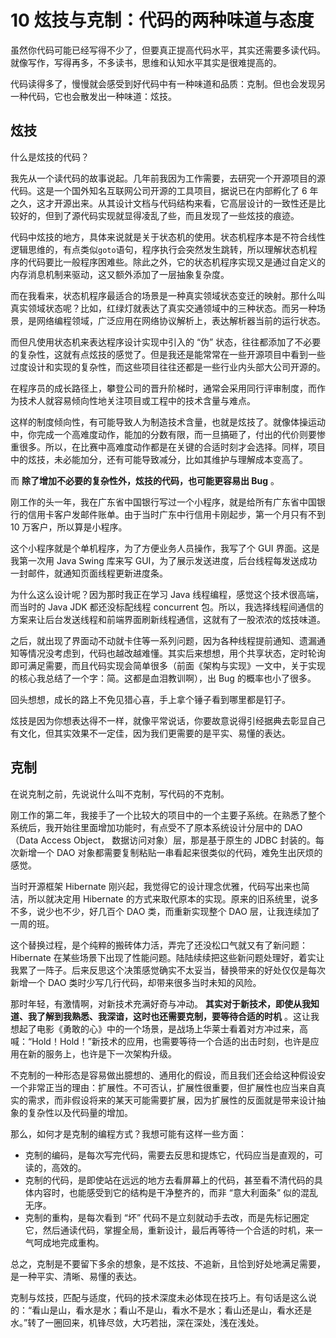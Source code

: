 # 10 炫技与克制：代码的两种味道与态度

虽然你代码可能已经写得不少了，但要真正提高代码水平，其实还需要多读代码。就像写作，写得再多，不多读书，思维和认知水平其实是很难提高的。

代码读得多了，慢慢就会感受到好代码中有一种味道和品质：克制。但也会发现另一种代码，它也会散发出一种味道：炫技。

## 炫技

什么是炫技的代码？

我先从一个读代码的故事说起。几年前我因为工作需要，去研究一个开源项目的源代码。这是一个国外知名互联网公司开源的工具项目，据说已在内部孵化了 6 年之久，这才开源出来。从其设计文档与代码结构来看，它高层设计的一致性还是比较好的，但到了源代码实现就显得凌乱了些，而且发现了一些炫技的痕迹。

代码中炫技的地方，具体来说就是关于状态机的使用。状态机程序本是不符合线性逻辑思维的，有点类似`goto`语句，程序执行会突然发生跳转，所以理解状态机程序的代码要比一般程序困难些。除此之外，它的状态机程序实现又是通过自定义的内存消息机制来驱动，这又额外添加了一层抽象复杂度。

而在我看来，状态机程序最适合的场景是一种真实领域状态变迁的映射。那什么叫真实领域状态呢？比如，红绿灯就表达了真实交通领域中的三种状态。而另一种场景，是网络编程领域，广泛应用在网络协议解析上，表达解析器当前的运行状态。

而但凡使用状态机来表达程序设计实现中引入的 “伪” 状态，往往都添加了不必要的复杂性，这就有点炫技的感觉了。但是我还是能常常在一些开源项目中看到一些过度设计和实现的复杂性，而这些项目往往还都是一些行业内头部大公司开源的。

在程序员的成长路径上，攀登公司的晋升阶梯时，通常会采用同行评审制度，而作为技术人就容易倾向性地关注项目或工程中的技术含量与难点。

这样的制度倾向性，有可能导致人为制造技术含量，也就是炫技了。就像体操运动中，你完成一个高难度动作，能加的分数有限，而一旦搞砸了，付出的代价则要惨重很多。所以，在比赛中高难度动作都是在关键的合适时刻才会选择。同样，项目中的炫技，未必能加分，还有可能导致减分，比如其维护与理解成本变高了。

而 **除了增加不必要的复杂性外，炫技的代码，也可能更容易出 Bug** 。

刚工作的头一年，我在广东省中国银行写过一个小程序，就是给所有广东省中国银行的信用卡客户发邮件账单。由于当时广东中行信用卡刚起步，第一个月只有不到 10 万客户，所以算是小程序。

这个小程序就是个单机程序，为了方便业务人员操作，我写了个 GUI 界面。这是我第一次用 Java Swing 库来写 GUI，为了展示发送进度，后台线程每发送成功一封邮件，就通知页面线程更新进度条。

为什么这么设计呢？因为那时我正在学习 Java 线程编程，感觉这个技术很高端，而当时的 Java JDK 都还没标配线程 concurrent 包。所以，我选择线程间通信的方案来让后台发送线程和前端界面刷新线程通信，这就有了一股浓浓的炫技味道。

之后，就出现了界面动不动就卡住等一系列问题，因为各种线程提前通知、遗漏通知等情况没考虑到，代码也越改越难懂。其实后来想想，用个共享状态，定时轮询即可满足需要，而且代码实现会简单很多（前面《架构与实现》一文中，关于实现的核心我总结了一个字：简。这都是血泪教训啊），出 Bug 的概率也小了很多。

回头想想，成长的路上不免见猎心喜，手上拿个锤子看到哪里都是钉子。

炫技是因为你想表达得不一样，就像平常说话，你要故意说得引经据典去彰显自己有文化，但其实效果不一定佳，因为我们更需要的是平实、易懂的表达。

## 克制

在说克制之前，先说说什么叫不克制，写代码的不克制。

刚工作的第二年，我接手了一个比较大的项目中的一个主要子系统。在熟悉了整个系统后，我开始往里面增加功能时，有点受不了原本系统设计分层中的 DAO（Data Access Object， 数据访问对象）层，那是基于原生的 JDBC 封装的。每次新增一个 DAO 对象都需要复制粘贴一串看起来很类似的代码，难免生出厌烦的感觉。

当时开源框架 Hibernate 刚兴起，我觉得它的设计理念优雅，代码写出来也简洁，所以就决定用 Hibernate 的方式来取代原本的实现。原来的旧系统里，说多不多，说少也不少，好几百个 DAO 类，而重新实现整个 DAO 层，让我连续加了一周的班。

这个替换过程，是个纯粹的搬砖体力活，弄完了还没松口气就又有了新问题：Hibernate 在某些场景下出现了性能问题。陆陆续续把这些新问题处理好，着实让我累了一阵子。后来反思这个决策感觉确实不太妥当，替换带来的好处仅仅是每次新增一个 DAO 类时少写几行代码，却带来很多当时未知的风险。

那时年轻，有激情啊，对新技术充满好奇与冲动。 **其实对于新技术，即使从我知道、我了解到我熟悉、我深谙，这时也还需要克制，要等待合适的时机** 。这让我想起了电影《勇敢的心》中的一个场景，是战场上华莱士看着对方冲过来，高喊：“Hold！Hold！”新技术的应用，也需要等待一个合适的出击时刻，也许是应用在新的服务上，也许是下一次架构升级。

不克制的一种形态是容易做出臆想的、通用化的假设，而且我们还会给这种假设安一个非常正当的理由：扩展性。不可否认，扩展性很重要，但扩展性也应当来自真实的需求，而非假设将来的某天可能需要扩展，因为扩展性的反面就是带来设计抽象的复杂性以及代码量的增加。

那么，如何才是克制的编程方式？我想可能有这样一些方面：

- 克制的编码，是每次写完代码，需要去反思和提炼它，代码应当是直观的，可读的，高效的。
- 克制的代码，是即使站在远远的地方去看屏幕上的代码，甚至看不清代码的具体内容时，也能感受到它的结构是干净整齐的，而非 “意大利面条” 似的混乱无序。
- 克制的重构，是每次看到 “坏” 代码不是立刻就动手去改，而是先标记圈定它，然后通读代码，掌握全局，重新设计，最后再等待一个合适的时机，来一气呵成地完成重构。

总之，克制是不要留下多余的想象，是不炫技、不追新，且恰到好处地满足需要，是一种平实、清晰、易懂的表达。

克制与炫技，匹配与适度，代码的技术深度未必体现在技巧上。有句话是这么说的：“看山是山，看水是水；看山不是山，看水不是水；看山还是山，看水还是水。”转了一圈回来，机锋尽敛，大巧若拙，深在深处，浅在浅处。

